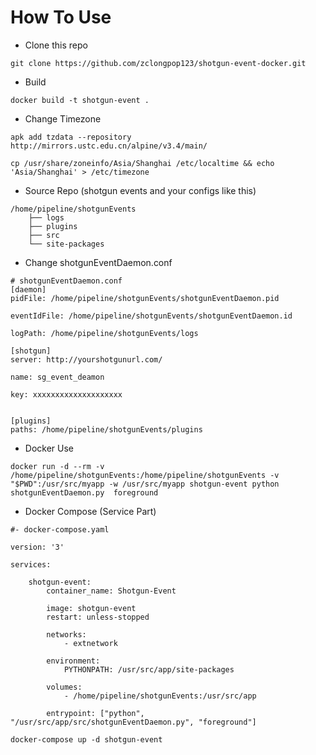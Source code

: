 # How To Use
- Clone this repo
```
git clone https://github.com/zclongpop123/shotgun-event-docker.git
```
- Build
```
docker build -t shotgun-event .
```
- Change Timezone
```
apk add tzdata --repository http://mirrors.ustc.edu.cn/alpine/v3.4/main/

cp /usr/share/zoneinfo/Asia/Shanghai /etc/localtime && echo 'Asia/Shanghai' > /etc/timezone
```
- Source Repo (shotgun events and your configs like this)
```
/home/pipeline/shotgunEvents
    ├── logs
    ├── plugins
    ├── src
    └── site-packages
```
- Change shotgunEventDaemon.conf
```
# shotgunEventDaemon.conf
[daemon]
pidFile: /home/pipeline/shotgunEvents/shotgunEventDaemon.pid

eventIdFile: /home/pipeline/shotgunEvents/shotgunEventDaemon.id

logPath: /home/pipeline/shotgunEvents/logs

[shotgun]
server: http://yourshotgunurl.com/

name: sg_event_deamon

key: xxxxxxxxxxxxxxxxxxxx


[plugins]
paths: /home/pipeline/shotgunEvents/plugins
```

- Docker Use
```
docker run -d --rm -v /home/pipeline/shotgunEvents:/home/pipeline/shotgunEvents -v "$PWD":/usr/src/myapp -w /usr/src/myapp shotgun-event python shotgunEventDaemon.py  foreground

```
- Docker Compose (Service Part)
```
#- docker-compose.yaml

version: '3'

services:

    shotgun-event:
        container_name: Shotgun-Event

        image: shotgun-event
        restart: unless-stopped

        networks:
            - extnetwork

        environment:
            PYTHONPATH: /usr/src/app/site-packages

        volumes:
            - /home/pipeline/shotgunEvents:/usr/src/app

        entrypoint: ["python", "/usr/src/app/src/shotgunEventDaemon.py", "foreground"]

```
```
docker-compose up -d shotgun-event
```
